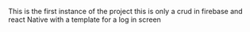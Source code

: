 This is the first instance of the project
this is only a crud in firebase and react Native with a template for a log in screen
